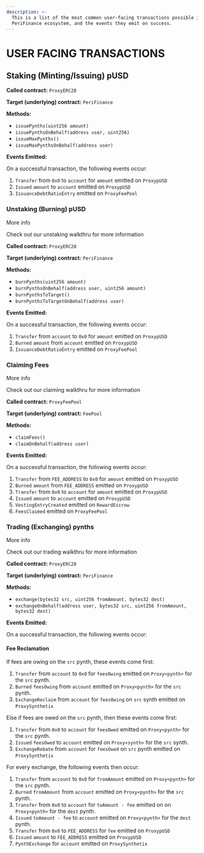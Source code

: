 ```yaml
---
description: >-
  This is a list of the most common user-facing transactions possible in the
  PeriFinance ecosystem, and the events they emit on success.
---
```


# USER FACING TRANSACTIONS

## Staking \(Minting/Issuing\) pUSD

**Called contract:** `ProxyERC20`

**Target \(underlying\) contract:** `PeriFinance`

**Methods:**

* `issuePynths(uint256 amount)`
* `issuePynthsOnBehalf(address user, uint256)`
* `issueMaxPynths()`
* `issueMaxPynthsOnBehalf(address user)`

**Events Emitted:**

On a successful transaction, the following events occur:

1. `Transfer` from `0x0` to `account` for `amount` emitted on `ProxypUSD`
2. `Issued` `amount` to `account` emitted on `ProxypUSD`
3. `IssuanceDebtRatioEntry` emitted on `ProxyFeePool`

### Unstaking \(Burning\) pUSD <a id="unstaking-burning-susd"></a>

More info

Check out our unstaking walkthru for more information

**Called contract:** `ProxyERC20`

**Target \(underlying\) contract:** `PeriFinance`

**Methods:**

* `burnPynths(uint256 amount)`
* `burnPynthsOnBehalf(address user, uint256 amount)`
* `burnPynthsToTarget()`
* `burnPynthsToTargetOnBehalf(address user)`

**Events Emitted:**

On a successful transaction, the following events occur:

1. `Transfer` from `account` to `0x0` for `amount` emitted on `ProxypUSD`
2. `Burned` `amount` from `account` emitted on `ProxypUSD`
3. `IssuanceDebtRatioEntry` emitted on `ProxyFeePool`

### Claiming Fees <a id="claiming-fees"></a>

More info

Check out our claiming walkthru for more information

**Called contract:** `ProxyFeePool`

**Target \(underlying\) contract:** `FeePool`

**Methods:**

* `claimFees()`
* `claimOnBehalf(address user)`

**Events Emitted:**

On a successful transaction, the following events occur:

1. `Transfer` from `FEE_ADDRESS` to `0x0` for `amount` emitted on `ProxypUSD`
2. `Burned` `amount` from `FEE_ADDRESS` emitted on `ProxypUSD`
3. `Transfer` from `0x0` to `account` for `amount` emitted on `ProxypUSD`
4. `Issued` `amount` to `account` emitted on `ProxypUSD`
5. `VestingEntryCreated` emitted on `RewardEscrow`
6. `FeesClaimed` emitted on `ProxyFeePool`

### Trading \(Exchanging\) pynths <a id="trading-exchanging-synths"></a>

More info

Check out our trading walkthru for more information

**Called contract:** `ProxyERC20`

**Target \(underlying\) contract:** `PeriFinance`

**Methods:**

* `exchange(bytes32 src, uint256 fromAmount, bytes32 dest)`
* `exchangeOnBehalf(address user, bytes32 src, uint256 fromAmount, bytes32 dest)`

**Events Emitted:**

On a successful transaction, the following events occur:

#### Fee Reclamation 

If fees are owing on the `src` pynth, these events come first:

1. `Transfer` from `account` to `0x0` for `feesOwing` emitted on `Proxy<pynth>` for the `src` pynth.
2. `Burned` `feesOwing` from `account` emitted on `Proxy<pynth>` for the `src` pynth.
3. `ExchangeReclaim` from `account` for `feesOwing` on `src` synth emitted on `ProxySynthetix`

Else if fees are owed on the `src` pynth, then these events come first:

1. `Transfer` from `0x0` to `account` for `feesOwed` emitted on `Proxy<pynth>` for the `src` pynth.
2. `Issued` `feesOwed` to `account` emitted on `Proxy<synth>` for the `src` synth.
3. `ExchangeRebate` from `account` for `feesOwed` on `src` pynth emitted on `ProxySynthetix`

For every exchange, the following events then occur:

1. `Transfer` from `account` to `0x0` for `fromAmount` emitted on `Proxy<pynth>` for the `src` pynth.
2. `Burned` `fromAmount` from `account` emitted on `Proxy<pynth>` for the `src` pynth.
3. `Transfer` from `0x0` to `account` for `toAmount - fee` emitted on on `Proxy<pynth>` for the `dest` pynth.
4. `Issued` `toAmount - fee` to `account` emitted on `Proxy<pynth>` for the `dest` pynth.
5. `Transfer` from `0x0` to `FEE_ADDRESS` for `fee` emitted on `ProxypUSD`
6. `Issued` `amount` to `FEE_ADDRESS` emitted on `ProxypUSD`
7. `PynthExchange` for `account` emitted on `ProxySynthetix`


